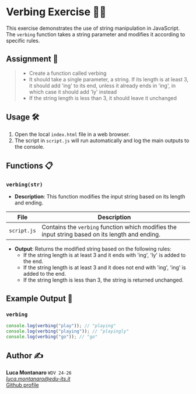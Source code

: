 # Verbing Exercise 🏃‍♂️

This exercise demonstrates the use of string manipulation in JavaScript. The `verbing` function takes a string parameter and modifies it according to specific rules.

## Assignment 📝

> - Create a function called verbing
> - It should take a single parameter, a string. If its length is at least 3, it should add 'ing' to
its end, unless it already ends in 'ing', in which case it should add 'ly' instead
> - If the string length is less than 3, it should leave it unchanged

## Usage 🛠️

1. Open the local `index.html` file in a web browser.
2. The script in `script.js` will run automatically and log the main outputs to the console.

## Functions 📋

### `verbing(str)`

- **Description**: This function modifies the input string based on its length and ending.

| File                      | Description                                                                 |
|---------------------------|-----------------------------------------------------------------------------|
| `script.js`               | Contains the `verbing` function which modifies the input string based on its length and ending. |

- **Output**: Returns the modified string based on the following rules:
  - If the string length is at least 3 and it ends with 'ing', 'ly' is added to the end.
  - If the string length is at least 3 and it does not end with 'ing', 'ing' is added to the end.
  - If the string length is less than 3, the string is returned unchanged.

## Example Output 📜

### `verbing`

```javascript
console.log(verbing("play")); // "playing"
console.log(verbing("playing")); // "playingly"
console.log(verbing("go")); // "go"
```

## Author ✍️

**Luca Montanaro** `WDV 24-26`  
*luca.montanaro@edu-its.it*  
[Github profile](https://github.com/LucaM0nt)